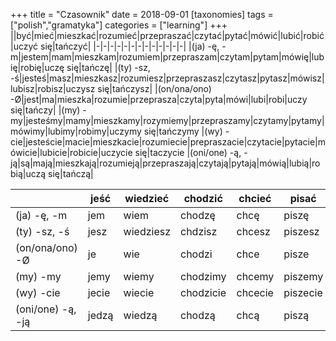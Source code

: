 +++
title = "Czasownik"
date = 2018-09-01
[taxonomies]
tags = ["polish","gramatyka"]
categories = ["learning"]
+++
||być|mieć|mieszkać|rozumieć|przepraszać|czytać|pytać|mówić|lubić|robić|uczyć się|tańczyć|
|-|-|-|-|-|-|-|-|-|-|-|-|-|
|(ja) -ę, -m|jestem|mam|mieszkam|rozumiem|przepraszam|czytam|pytam|mówię|lubię|robię|uczę się|tańczę|
|(ty) -sz, -ś|jesteś|masz|mieszkasz|rozumiesz|przepraszasz|czytasz|pytasz|mówisz|lubisz|robisz|uczysz się|tańczysz|
|(on/ona/ono) -Ø|jest|ma|mieszka|rozumie|przeprasza|czyta|pyta|mówi|lubi|robi|uczy się|tańczy|
|(my) -my|jesteśmy|mamy|mieszkamy|rozymiemy|przepraszamy|czytamy|pytamy|mówimy|lubimy|robimy|uczymy się|tańczymy
|(wy) -cie|jesteście|macie|mieszkacie|rozumiecie|prepraszacie|czytacie|pytacie|mówicie|lubicie|robicie|uczycie się|taczycie
|(oni/one) -ą, -ją|są|mają|mieszkają|rozumieją|przepraszają|czytają|pytają|mówią|lubią|robią|uczą się|tańczą|

||jeść|wiedzieć|chodzić|chcieć|pisać|moć|pracować|iść|jechać|jeździć|brać|pić|umrzeć|
|-|-|-|-|-|-|-|-|-|-|-|-|-|-|
|(ja) -ę, -m|jem|wiem|chodzę|chcę|piszę|mogę|pracuję|idę|jadę|jeżdżę|biorę|piję|umrę|
|(ty) -sz, -ś|jesz|wiedziesz|chdzisz|chcesz|piszesz|możesz|pracujesz|idziesh|jedziesz|jeździsz|bierzesz|pijesz|umrzesz|
|(on/ona/ono) -Ø|je|wie|chodzi|chce|pisze|może|pracuje|idzie|jedzie|jeździ|bierze|pije|umrze|
|(my) -my|jemy|wiemy|chodzimy|chcemy|piszemy|możemy|pracujemy|idziemy|jedziemy|jeżdzimy|bierzemy|pijemy|umrzemy|
|(wy) -cie|jecie|wiecie|chodzicie|chcecie|piszecie|możecie|pracujecie|idziecie|jedziecie|jeżdzicie|bierzecie|pijecie|umrzecie|
|(oni/one) -ą, -ją|jedzą|wiedzą|chodzą|chcą|piszą|mogą|pracują|idą|jadą|jeżdżą|bierzą|piją|umrą||
